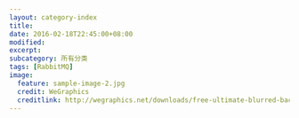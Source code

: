 ```yaml
---
layout: category-index
title: 
date: 2016-02-18T22:45:00+08:00
modified:
excerpt:
subcategory: 所有分类
tags: [RabbitMQ]
image:
  feature: sample-image-2.jpg
  credit: WeGraphics
  creditlink: http://wegraphics.net/downloads/free-ultimate-blurred-background-pack/
---
```


